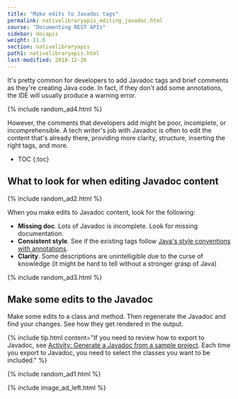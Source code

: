 ```yaml
---
title: "Make edits to Javadoc tags"
permalink: nativelibraryapis_editing_javadoc.html
course: "Documenting REST APIs"
sidebar: docapis
weight: 11.6
section: nativelibraryapis
path1: nativelibraryapis.html
last-modified: 2018-12-26
---
```


It's pretty common for developers to add Javadoc tags and brief comments as they're creating Java code. In fact, if they don't add some annotations, the IDE will usually produce a warning error.

{% include random_ad4.html %}

However, the comments that developers add might be poor, incomplete, or incomprehensible. A tech writer's job with Javadoc is often to edit the content that's already there, providing more clarity, structure, inserting the right tags, and more.

* TOC
{:toc}

## What to look for when editing Javadoc content

{% include random_ad2.html %}

When you make edits to Javadoc content, look for the following:

* **Missing doc**. Lots of Javadoc is incomplete. Look for missing documentation.
* **Consistent style**. See if the existing tags follow [Java's style conventions with annotations](nativelibraryapis_javadoc_tags.html).
* **Clarity**. Some descriptions are unintelligible due to the curse of knowledge (it might be hard to tell without a stronger grasp of Java)

{% include random_ad3.html %}

## <i class="fa fa-user-circle"></i> Make some edits to the Javadoc

Make some edits to a class and method. Then regenerate the Javadoc and find your changes. See how they get rendered in the output.

{% include tip.html content="If you need to review how to export to Javadoc, see [Activity: Generate a Javadoc from a sample project](nativelibraryapis_create_javadoc.html). Each time you export to Javadoc, you need to select the classes you want to be included." %}

{% include random_ad1.html %}

{% include image_ad_left.html %}
